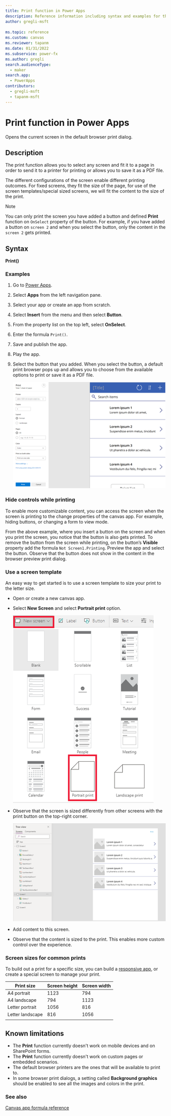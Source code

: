 ```yaml
---
title: Print function in Power Apps
description: Reference information including syntax and examples for the Print function in Power Apps.
author: gregli-msft

ms.topic: reference
ms.custom: canvas
ms.reviewer: tapanm
ms.date: 01/31/2022
ms.subservice: power-fx
ms.author: gregli
search.audienceType:
  - maker
search.app:
  - PowerApps
contributors:
  - gregli-msft
  - tapanm-msft
---
```


# Print function in Power Apps

Opens the current screen in the default browser print dialog.

## Description

The print function allows you to select any screen and fit it to a page in order to send it to a printer for printing or allows you to save it as a PDF file.

The different configurations of the screen enable different printing outcomes. For fixed screens, they fit the size of the page, for use of the screen templates/special sized screens, we will fit the content to the size of the print.

> [!NOTE]
> You can only print the screen you have added a button and defined **Print** function on `OnSelect` property of the button. For example, if you have added a button on `screen 2` and when you select the button, only the content in the `screen 2` gets printed.

## Syntax

**Print()**

### Examples

1. Go to [Power Apps](https://make.powerapps.com).
1. Select **Apps** from the left navigation pane.
1. Select your app or create an app from scratch.
1. Select **Insert** from the menu and then select **Button**.
1. From the property list on the top left, select **OnSelect**.
1. Enter the formula `Print()`.
1. Save and publish the app.
1. Play the app.
1. Select the button that you added. When you select the button, a default print browser pops up and allows you to choose from the available options to print or save it as a PDF file.

   ![Default print browser to print or save.](media/function-print/functions-print-screen.png "Default print browser to print or save")

### Hide controls while printing

To enable more customizable content, you can access the screen when the screen is printing to the change properties of the canvas app. For example, hiding buttons, or changing a form to view mode.

From the above example, where you insert a button on the screen and when you print the screen, you notice that the button is also gets printed. To remove the button from the screen while printing, on the button’s **Visible** property add the formula `Not Screen1.Printing`. Preview the app and select the button. Observe that the button does not show in the content in the browser preview print dialog.

### Use a screen template

An easy way to get started is to use a screen template to size your print to the letter size.

- Open or create a new canvas app.
- Select **New Screen** and select **Portrait print** option.

  ![New portrait print screen.](media/function-print/new-screen-portrait-print.png "New portrait print screen")

- Observe that the screen is sized differently from other screens with the print button on the top-right corner.

  ![Screen size portrait print.](media/function-print/screen-size-portrait-print.png "Screen size portrait print")

- Add content to this screen.
- Observe that the content is sized to the print. This enables more custom control over the experience.

### Screen sizes for common prints

To build out a print for a specific size, you can build a [responsive app](/power-apps/maker/canvas-apps/build-responsive-apps), or create a special screen to manage your print.

| Print size       | Screen height | Screen width |
| ---------------- | ------------- | ------------ |
| A4 portrait      | 1123          | 794          |
| A4 landscape     | 794           | 1123         |
| Letter portrait  | 1056          | 816          |
| Letter landscape | 816           | 1056         |
|                  |               |              |

## Known limitations

- The **Print** function currently doesn't work on mobile devices and on SharePoint forms.
- The **Print** function currently doesn't work on custom pages or embedded scenarios.
- The default browser printers are the ones that will be available to print to.
- In some browser print dialogs, a setting called **Background graphics** should be enabled to see all the images and colors in the print.

### See also

[Canvas app formula reference](/power-apps/maker/canvas-apps/formula-reference)
